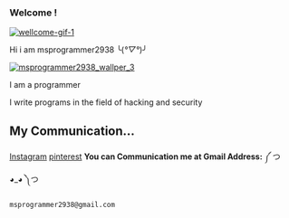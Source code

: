 ### Welcome !
[![wellcome-gif-1](https://user-images.githubusercontent.com/78996423/115946188-cf20fe00-a4d4-11eb-811a-4b9d8f91fa34.gif)](https://github.com/msprogrammer2938)

Hi i am msprogrammer2938 ╰(*°▽°*)╯

[![msprogrammer2938_wallper_3](https://user-images.githubusercontent.com/78996423/119706736-97103080-be6f-11eb-8165-93a3f5cf921b.jpg)](https://github.com/msprogrammer2938)

I am a programmer 

I write programs in the field of hacking and security

## My Communication...
[Instagram](https://instagram.com/programmer2938)
[pinterest](https://www.pinterest.com/msprogrammer2938)
**You can Communication me at Gmail Address:** ༼ つ ◕_◕ ༽つ 
```
msprogrammer2938@gmail.com
```
